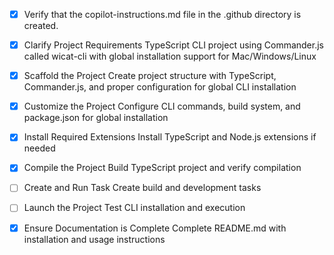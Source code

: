 <!-- Use this file to provide workspace-specific custom instructions to Copilot. For more details, visit https://code.visualstudio.com/docs/copilot/copilot-customization#_use-a-githubcopilotinstructionsmd-file -->
- [x] Verify that the copilot-instructions.md file in the .github directory is created.

- [x] Clarify Project Requirements
	TypeScript CLI project using Commander.js called wicat-cli with global installation support for Mac/Windows/Linux

- [x] Scaffold the Project
	Create project structure with TypeScript, Commander.js, and proper configuration for global CLI installation

- [x] Customize the Project
	Configure CLI commands, build system, and package.json for global installation

- [x] Install Required Extensions
	Install TypeScript and Node.js extensions if needed

- [x] Compile the Project
	Build TypeScript project and verify compilation

- [ ] Create and Run Task
	Create build and development tasks

- [ ] Launch the Project
	Test CLI installation and execution

- [x] Ensure Documentation is Complete
	Complete README.md with installation and usage instructions
